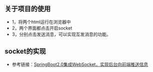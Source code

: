 ## 关于项目的使用
* 1，将两个html运行在浏览器中
* 2，两个界面都点击开启socket
* 3，分别点击发送消息，可以实现互发消息的功能。
## socket的实现
* 参考链接：[SpringBoot2.0集成WebSocket，实现后台向前端推送信息](https://blog.csdn.net/moshowgame/article/details/80275084)

